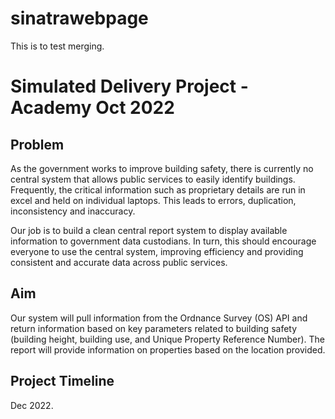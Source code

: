 # sinatrawebpage
This is to test merging.

Simulated Delivery Project - Academy Oct 2022
=================

Problem
-------
As the government works to improve building safety, there is currently no central system that allows public services to easily identify buildings. Frequently, the critical information such as proprietary details are run in excel and held on individual laptops. This leads to errors, duplication, inconsistency and inaccuracy. 

Our job is to build a clean central report system to display available information to government data custodians. In turn, this should encourage everyone to use the central system, improving efficiency and providing consistent and accurate data across public services.

Aim
------
Our system will pull information from the Ordnance Survey (OS) API and return information based on key parameters related to building safety (building height, building use, and Unique Property Reference Number). The report will provide information on properties based on the location provided. 

Project Timeline
-------
Dec 2022.